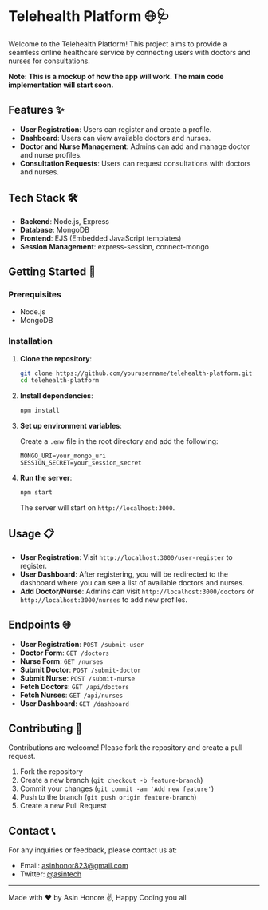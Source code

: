 # Telehealth Platform 🌐🩺

Welcome to the Telehealth Platform! This project aims to provide a seamless online healthcare service by connecting users with doctors and nurses for consultations. 

**Note: This is a mockup of how the app will work. The main code implementation will start soon.**

## Features ✨

- **User Registration**: Users can register and create a profile.
- **Dashboard**: Users can view available doctors and nurses.
- **Doctor and Nurse Management**: Admins can add and manage doctor and nurse profiles.
- **Consultation Requests**: Users can request consultations with doctors and nurses.

## Tech Stack 🛠️

- **Backend**: Node.js, Express
- **Database**: MongoDB
- **Frontend**: EJS (Embedded JavaScript templates)
- **Session Management**: express-session, connect-mongo

## Getting Started 🚀

### Prerequisites

- Node.js
- MongoDB

### Installation

1. **Clone the repository**:

    ```bash
    git clone https://github.com/yourusername/telehealth-platform.git
    cd telehealth-platform
    ```

2. **Install dependencies**:

    ```bash
    npm install
    ```

3. **Set up environment variables**:

    Create a `.env` file in the root directory and add the following:

    ```env
    MONGO_URI=your_mongo_uri
    SESSION_SECRET=your_session_secret
    ```

4. **Run the server**:

    ```bash
    npm start
    ```

    The server will start on `http://localhost:3000`.

## Usage 📋

- **User Registration**: Visit `http://localhost:3000/user-register` to register.
- **User Dashboard**: After registering, you will be redirected to the dashboard where you can see a list of available doctors and nurses.
- **Add Doctor/Nurse**: Admins can visit `http://localhost:3000/doctors` or `http://localhost:3000/nurses` to add new profiles.

## Endpoints 🌐

- **User Registration**: `POST /submit-user`
- **Doctor Form**: `GET /doctors`
- **Nurse Form**: `GET /nurses`
- **Submit Doctor**: `POST /submit-doctor`
- **Submit Nurse**: `POST /submit-nurse`
- **Fetch Doctors**: `GET /api/doctors`
- **Fetch Nurses**: `GET /api/nurses`
- **User Dashboard**: `GET /dashboard`

## Contributing 🤝

Contributions are welcome! Please fork the repository and create a pull request.

1. Fork the repository
2. Create a new branch (`git checkout -b feature-branch`)
3. Commit your changes (`git commit -am 'Add new feature'`)
4. Push to the branch (`git push origin feature-branch`)
5. Create a new Pull Request


## Contact 📞

For any inquiries or feedback, please contact us at:

- Email: asinhonor823@gmail.com
- Twitter: [@asintech](https://twitter.com/Asin_tech)

---

Made with ❤️ by  Asin Honore ✌️, Happy Coding you all
